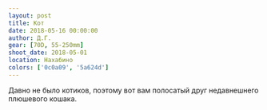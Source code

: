 ```yaml
---
layout: post
title: Кот
date: 2018-05-16 00:00:00
author: Д.Г.
gear: [70D, 55-250mm]
shoot_date: 2018-05-01
location: Нахабино
colors: ['0c0a09', '5a624d']
---
```

Давно не было котиков, поэтому вот вам полосатый друг недавнешнего плюшевого кошака.
